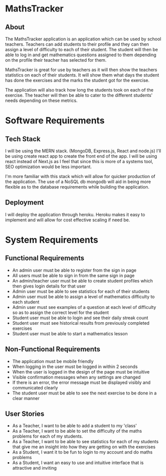 # MathsTracker

## About

The MathsTracker application is an application which can be used by school
teachers. Teachers can add students to their profile and they can then assign a
level of difficulty to each of their student. The student will then be able to
log in and get mathematics questions assigned to them depending on the profile
their teacher has selected for them.

MathsTracker is great for use by teachers as it will then show the teachers
statistics on each of their students. It will show them what days the student
has done the exercises and the marks the student got for the exercise.

The application will also track how long the students took on each of the
exercise. The teacher will then be able to cater to the different students'
needs depending on these metrics.

# Software Requirements

## Tech Stack

I will be using the MERN stack. (MongoDB, Express.js, React and node.js) I'll be
using create react app to create the front end of the app. I will be using react
instead of Next.js as I feel that since this is more of a systems tool, SEO
optimization would be less important.

I'm more familiar with this stack which will allow for quicker production of the
application. The use of a NoSQL db mongodb will aid in being more flexible as to
the database requirements while building the application.

## Deployment

I will deploy the application through heroku. Heroku makes it easy to implement
and will allow for cost effective scaling if need be.

# System Requirements

## Functional Requirements

- An admin user must be able to register from the sign in page
- All users must be able to sign in from the same sign in page
- An admin/teacher user must be able to create student profiles which then gives
  login details for that user
- Admin user must be able to see statistics for each of their students
- Admin user must be able to assign a level of mathematics difficulty to each
  student
- Admin user must see examples of a question at each level of difficulty so as
  to assign the correct level for the student
- Student user must be able to login and see their daily streak count
- Student user must see historical results from previously completed exercises
- Student user must be able to start a mathematics lesson

## Non-Functional Requirements

- The application must be mobile friendly
- When logging in the user must be logged in within 2 seconds
- When the user is logged in the design of the page must be intuitive
- Visible confirmation messages when any settings are changed
- If there is an error, the error message must be displayed visibly and
  communicated clearly
- The student user must be able to see the next exercise to be done in a clear
  manner

## User Stories

- As a Teacher, I want to be able to add a student to my 'class'
- As a Teacher, I want to be able to set the difficulty of the maths problems
  for each of my students.
- As a Teacher, I want to be able to see statistics for each of my students that
  give me an insight into how they are getting on with the exercises
- As a Student, I want it to be fun to login to my account and do maths problems
- As a Student, I want an easy to use and intuitive interface that is attractive
  and inviting
